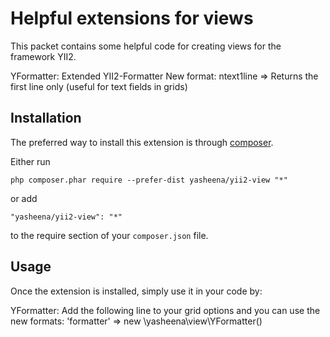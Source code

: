 Helpful extensions for views
============================

This packet contains some helpful code for creating views for the framework YII2.

YFormatter: Extended YII2-Formatter
	New format: ntext1line => Returns the first line only (useful for text fields in grids)

Installation
------------

The preferred way to install this extension is through [composer](http://getcomposer.org/download/).

Either run

```
php composer.phar require --prefer-dist yasheena/yii2-view "*"
```

or add

```
"yasheena/yii2-view": "*"
```

to the require section of your `composer.json` file.


Usage
-----

Once the extension is installed, simply use it in your code by:

YFormatter: Add the following line to your grid options and you can use the new formats:
	'formatter' => new \yasheena\view\YFormatter()
